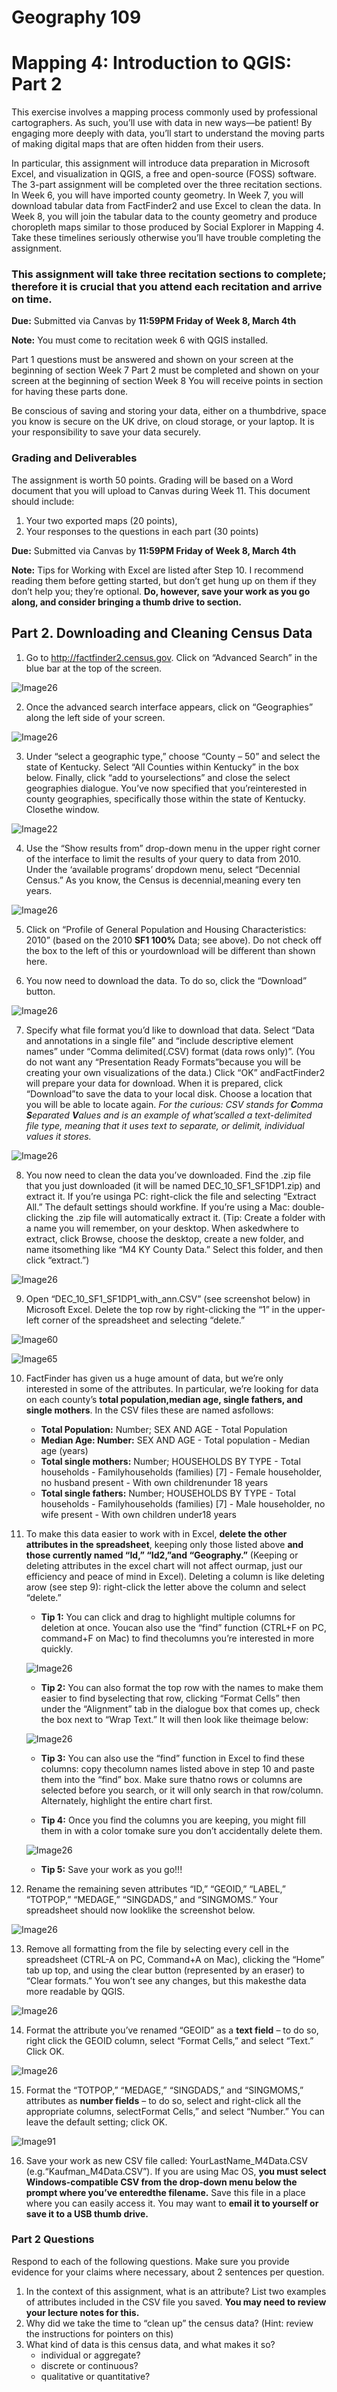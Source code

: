 # Geography 109

# Mapping 4: Introduction to QGIS: Part 2

This exercise involves a mapping process commonly used by professional cartographers. As such, you’ll use with data in new ways—be patient! By engaging more deeply with data, you’ll start to understand the moving parts of making digital maps that are often hidden from their users.

In particular, this assignment will introduce data preparation in Microsoft Excel, and visualization in QGIS, a free and open-source (FOSS) software. The 3-part assignment will be completed over the three recitation sections. In Week 6, you will have imported county geometry. In Week 7, you will download tabular data from FactFinder2 and use Excel to clean the data. In Week 8, you will join the tabular data to the county geometry and produce choropleth maps similar to those produced by Social Explorer in Mapping 4. Take these timelines seriously otherwise you’ll have trouble completing the assignment. 

### This assignment will take three recitation sections to complete; therefore it is crucial that you attend each recitation and arrive on time.

**Due:** Submitted via Canvas by **11:59PM Friday of Week 8, March 4th**

**Note:** You must come to recitation week 6 with QGIS installed.

Part 1 questions must be answered and shown on your screen at the beginning of section Week 7
Part 2 must be completed and shown on your screen at the beginning of section Week 8
You will receive points in section for having these parts done. 

Be conscious of saving and storing your data, either on a thumbdrive, space you know is secure on the UK drive, on cloud storage, or your laptop. It is your responsibility to save your data securely.

### Grading and Deliverables 

The assignment is worth 50 points. Grading will be based on a Word document that you will upload to Canvas during Week 11. This document should include:

1.  Your two exported maps (20 points),
2.  Your responses to the questions in each part (30 points)

**Due:** Submitted via Canvas by **11:59PM Friday of Week 8, March 4th**

**Note:** Tips for Working with Excel are listed after Step 10. I recommend reading them before getting started, but don’t get hung up on them if they don’t help you; they’re optional. **Do, however, save your work as you go along, and consider bringing a thumb drive to section.**

## Part 2. Downloading and Cleaning Census Data

1. Go to http://factfinder2.census.gov. Click on “Advanced Search” in the blue bar at the top of the screen.

![Image26](images/Image26)

2. Once the advanced search interface appears, click on “Geographies” along the left side of your screen.

![Image26](images/Image26)

3. Under “select a geographic type,” choose “County – 50” and select the state of Kentucky. Select “All Counties within Kentucky” in the box below. Finally, click “add to yourselections” and close the select geographies dialogue. You’ve now specified that you’reinterested in county geographies, specifically those within the state of Kentucky. Closethe window.

![Image22](images/Image22)

4. Use the “Show results from” drop-down menu in the upper right corner of the interface to limit the results of your query to data from 2010. Under the ‘available programs’ dropdown menu, select “Decennial Census.” As you know, the Census is decennial,meaning every ten years.

![Image26](images/Image26)

5. Click on “Profile of General Population and Housing Characteristics: 2010” (based on the 2010 **SF1 100%** Data; see above). Do not check off the box to the left of this or yourdownload will be different than shown here.

6. You now need to download the data. To do so, click the “Download” button.

![Image26](images/Image26)

7. Specify what file format you’d like to download that data. Select “Data and annotations in a single file” and “include descriptive element names” under “Comma delimited(.CSV) format (data rows only)”. (You do not want any “Presentation Ready Formats”because you will be creating your own visualizations of the data.) Click “OK” andFactFinder2 will prepare your data for download. When it is prepared, click “Download”to save the data to your local disk. Choose a location that you will be able to locate again. _For the curious: CSV stands for **C**omma **S**eparated **V**alues and is an example of what’scalled a text-delimited file type, meaning that it uses text to separate, or delimit, individual values it stores._

![Image26](images/Image26)

8. You now need to clean the data you’ve downloaded. Find the .zip file that you just downloaded (it will be named DEC_10_SF1_SF1DP1.zip) and extract it. If you’re usinga PC: right-click the file and selecting “Extract All.” The default settings should workfine. If you’re using a Mac: double-clicking the .zip file will automatically extract it. (Tip: Create a folder with a name you will remember, on your desktop. When askedwhere to extract, click Browse, choose the desktop, create a new folder, and name itsomething like “M4 KY County Data.” Select this folder, and then click “extract.”)

![Image26](images/Image26)

9. Open “DEC_10_SF1_SF1DP1_with_ann.CSV” (see screenshot below) in Microsoft Excel. Delete the top row by right-clicking the “1” in the upper-left corner of the spreadsheet and selecting “delete.”

![Image60](images/Image60)

![Image65](images/Image65)

10. FactFinder has given us a huge amount of data, but we’re only interested in some of the attributes. In particular, we’re looking for data on each county’s **total population,median age, single fathers, and single mothers**. In the CSV files these are named asfollows:

	- **Total Population:** Number; SEX AND AGE - Total Population
	- **Median Age: Number:** SEX AND AGE - Total population - Median age (years)
	- **Total single mothers:** Number; HOUSEHOLDS BY TYPE - Total households - Familyhouseholds (families) [7] - Female householder, no husband present - With own childrenunder 18 years
	- **Total single fathers:** Number; HOUSEHOLDS BY TYPE - Total households - Familyhouseholds (families) [7] - Male householder, no wife present - With own children under18 years

11. To make this data easier to work with in Excel, **delete the other attributes in the spreadsheet**, keeping only those listed above **and those currently named “Id,” “Id2,”and “Geography.”** (Keeping or deleting attributes in the excel chart will not affect ourmap, just our efficiency and peace of mind in Excel). Deleting a column is like deleting arow (see step 9): right-click the letter above the column and select “delete.”

	- **Tip 1:** You can click and drag to highlight multiple columns for deletion at once. Youcan also use the “find” function (CTRL+F on PC, command+F on Mac) to find thecolumns you’re interested in more quickly.

	![Image26](images/Image26)

	- **Tip 2:** You can also format the top row with the names to make them easier to find byselecting that row, clicking “Format Cells” then under the “Alignment” tab in the dialogue box that comes up, check the box next to “Wrap Text.” It will then look like theimage below:

	![Image26](images/Image26)

	- **Tip 3:** You can also use the “find” function in Excel to find these columns: copy thecolumn names listed above in step 10 and paste them into the “find” box. Make sure thatno rows or columns are selected before you search, or it will only search in that row/column. Alternately, highlight the entire chart first.

	- **Tip 4:** Once you find the columns you are keeping, you might fill them in with a color tomake sure you don’t accidentally delete them.

	![Image26](images/Image26)

	- **Tip 5:** Save your work as you go!!!

12. Rename the remaining seven attributes “ID,” “GEOID,” “LABEL,” “TOTPOP,” “MEDAGE,” “SINGDADS,” and “SINGMOMS.” Your spreadsheet should now looklike the screenshot below.

![Image26](images/Image26)

13. Remove all formatting from the file by selecting every cell in the spreadsheet (CTRL-A on PC, Command+A on Mac), clicking the “Home” tab up top, and using the clear button (represented by an eraser) to “Clear formats.” You won’t see any changes, but this makesthe data more readable by QGIS.

![Image26](images/Image26)

14. Format the attribute you’ve renamed “GEOID” as a **text field** – to do so, right click the GEOID column, select “Format Cells,” and select “Text.” Click OK.

![Image26](images/Image26)

15. Format the “TOTPOP,” “MEDAGE,” “SINGDADS,” and “SINGMOMS,” attributes as **number fields** – to do so, select and right-click all the appropriate columns, selectFormat Cells,” and select “Number.” You can leave the default setting; click OK.

![Image91](images/Image91)

16. Save your work as new CSV file called: YourLastName_M4Data.CSV (e.g.“Kaufman_M4Data.CSV”). If you are using Mac OS, **you must select Windows-compatible CSV from the drop-down menu below the prompt where you’ve enteredthe filename.** Save this file in a place where you can easily access it. You may want to **email it to yourself or save it to a USB thumb drive.**

### Part 2 Questions

Respond to each of the following questions. Make sure you provide evidence for your claims where necessary, about 2 sentences per question.

1. In the context of this assignment, what is an attribute? List two examples of attributes included in the CSV file you saved. **You may need to review your lecture notes for this.**
2. Why did we take the time to “clean up” the census data? (Hint: review the instructions for pointers on this)
3. What kind of data is this census data, and what makes it so?
    * individual or aggregate?
    * discrete or continuous?
    * qualitative or quantitative?
